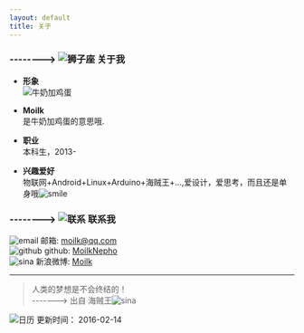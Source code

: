 ```yaml
---
layout: default
title: 关于
---
```

### --------> ![狮子座]({{stie.baseurl}}/img/myLogo/lion.png) 关于我  


* **形象**  
  ![牛奶加鸡蛋]({{stie.baseurl}}/img/others/milkegg.png)  

* **Moilk**  
是牛奶加鸡蛋的意思哦.  

* **职业**  
本科生，2013-  

* **兴趣爱好**  
物联网+Android+Linux+Arduino+海贼王+...,爱设计，爱思考，而且还是单身哦![smile]({{stie.baseurl}}/img/px16/smile.png)  


### --------> ![联系]({{stie.baseurl}}/img/myLogo/contact.png) 联系我

![email]({{stie.baseurl}}/img/px16/email.png) 邮箱: moilk@qq.com  
![github]({{stie.baseurl}}/img/px16/github.png) github: [MoilkNepho](https://github.com/moilknepho)  
![sina]({{stie.baseurl}}/img/px16/sina.png) 新浪微博: [Moilk](http://weibo.com/moilk/)  

************************
> 人类的梦想是不会终结的！  
-------> 出自 海贼王![sina]({{stie.baseurl}}/img/px16/onepiece.png)

![日历]({{stie.baseurl}}/img/rili.png) 更新时间： 2016-02-14